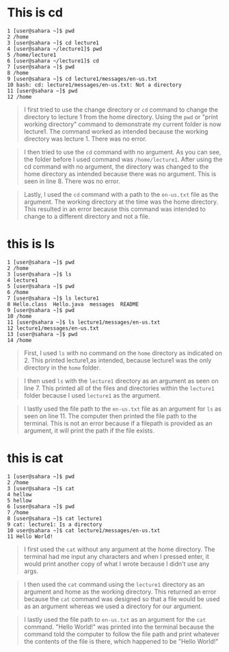 # This is cd
```
1 [user@sahara ~]$ pwd
2 /home
3 [user@sahara ~]$ cd lecture1
4 [user@sahara ~/lecture1]$ pwd
5 /home/lecture1
6 [user@sahara ~/lecture1]$ cd
7 [user@sahara ~]$ pwd
8 /home
9 [user@sahara ~]$ cd lecture1/messages/en-us.txt
10 bash: cd: lecture1/messages/en-us.txt: Not a directory
11 [user@sahara ~]$ pwd
12 /home
```
>I first tried to use the change directory or ```cd``` command to change the directory
>to lecture 1 from the home directory. Using the ```pwd``` or "print working directory" 
>command to demonstrate my current folder is now lecture1. The command worked as 
>intended because the working directory was lecture 1. There was no error. 

>I then tried to use the ```cd``` command with no argument. As you can see, the folder
before I used command was ```/home/lecture1```. After using the cd command with no 
argument, the directory was changed to the home directory as intended because there 
>was no argument. This is seen in line 8. There was no error. 

>Lastly, I used the ```cd``` command with a path to the ```en-us.txt``` file as the argument.
>The working directory at the time was the home directory. This resulted in an error 
>because this command was intended to change to a different directory and not a file.

# this is ls
```
1 [user@sahara ~]$ pwd
2 /home
3 [user@sahara ~]$ ls
4 lecture1
5 [user@sahara ~]$ pwd
6 /home
7 [user@sahara ~]$ ls lecture1
8 Hello.class  Hello.java  messages  README
9 [user@sahara ~]$ pwd
10 /home
11 [user@sahara ~]$ ls lecture1/messages/en-us.txt
12 lecture1/messages/en-us.txt
13 [user@sahara ~]$ pwd
14 /home
```

>First, I used ```ls``` with no command on the ```home``` directory as indicated on 2. This
>printed lecture1,as intended, because lecture1 was the only directory in the
>```home``` folder. 

>I then used ```ls``` with the ```lecture1``` directory as an argument as seen on line 7.
>This printed all of the files and directories within the ```lecture1``` folder
>because I used ```lecture1``` as the argument. 

> I lastly used the file path to the ```en-us.txt``` file as an argument for ```ls``` as
> seen on line 11. The computer then printed the file path to the terminal.
> This is not an error because if a filepath is provided as an argument, it will
> print the path if the file exists. 

# this is cat
```
1 [user@sahara ~]$ pwd
2 /home
3 [user@sahara ~]$ cat
4 hellow
5 hellow
6 [user@sahara ~]$ pwd
7 /home
8 [user@sahara ~]$ cat lecture1
9 cat: lecture1: Is a directory
10 user@sahara ~]$ cat lecture1/messages/en-us.txt
11 Hello World!
```

>I first used the ```cat``` without any argument at the home directory. The terminal 
>had me input any characters and when I pressed enter, it would print another 
>copy of what I wrote because I didn't use any args. 

>I then used the ```cat``` command using the ```lecture1``` directory as an argument and 
>home as the working directory. This returned an error because the ```cat``` command
>was designed so that a file would be used as an argument whereas we used a 
>directory for our argument. 

>I lastly used the file path to ```en-us.txt``` as an argument for the ```cat``` command. 
>"Hello World!" was printed into the terminal because the command told the 
>computer to follow the file path and print whatever the contents of the file 
>is there, which happened to be "Hello World!"
